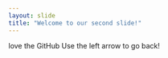 ```yaml
---
layout: slide
title: "Welcome to our second slide!"
---
```

love the GitHub
Use the left arrow to go back!
